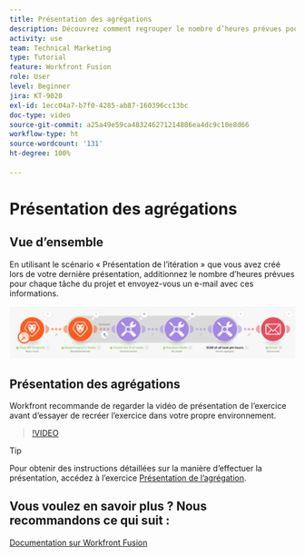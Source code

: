 ```yaml
---
title: Présentation des agrégations
description: Découvrez comment regrouper le nombre d’heures prévues pour chaque tâche d’un projet et à vous envoyer un e-mail contenant ces informations, le tout dans  [!DNL Adobe Workfront Fusion].
activity: use
team: Technical Marketing
type: Tutorial
feature: Workfront Fusion
role: User
level: Beginner
jira: KT-9020
exl-id: 1ecc04a7-b7f0-4285-ab87-160396cc13bc
doc-type: video
source-git-commit: a25a49e59ca483246271214886ea4dc9c10e8d66
workflow-type: ht
source-wordcount: '131'
ht-degree: 100%

---
```


# Présentation des agrégations

## Vue d’ensemble

En utilisant le scénario « Présentation de l’itération » que vous avez créé lors de votre dernière présentation, additionnez le nombre d’heures prévues pour chaque tâche du projet et envoyez-vous un e-mail avec ces informations.

![Image du scénario Fusion](assets/iteration-and-aggregation-2.png)

## Présentation des agrégations

Workfront recommande de regarder la vidéo de présentation de l’exercice avant d’essayer de recréer l’exercice dans votre propre environnement.

>[!VIDEO](https://video.tv.adobe.com/v/335280/?quality=12&learn=on)

>[!TIP]
>
>Pour obtenir des instructions détaillées sur la manière d’effectuer la présentation, accédez à l’exercice [Présentation de l’agrégation](https://experienceleague.adobe.com/docs/workfront-learn/tutorials-workfront/fusion/exercises/aggregation.html?lang=fr).


## Vous voulez en savoir plus ? Nous recommandons ce qui suit :

[Documentation sur Workfront Fusion](https://experienceleague.adobe.com/docs/workfront/using/adobe-workfront-fusion/workfront-fusion-2.html?lang=fr)
